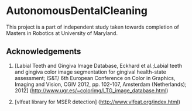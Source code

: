 # AutonomousDentalCleaning
This project is a part of independent study taken towards completion of Masters in Robotics at University of Maryland. 

## Acknowledgements
1. [Labial Teeth and Gingiva Image Database, Eckhard et al.;Labial teeth and gingiva color image segmentation for gingival health-state assessment; IS&T/ 6th European Conference on Color in Graphics, Imaging and Vision, CGIV 2012, pp. 102-107, Amsterdam (Netherlands); 2012] (http://www.ugr.es/~colorimg/LTG_image_database.html)

2. [vlfeat library for MSER detection] (http://www.vlfeat.org/index.html)




